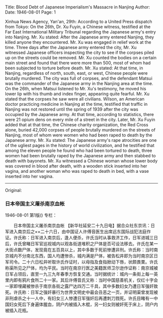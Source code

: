 Title: Blood Debt of Japanese Imperialism's Massacre in Nanjing
Author:
Date: 1946-08-01
Page: 1

Xinhua News Agency, Yan'an, 29th: According to a United Press dispatch from Tokyo: On the 26th, Dr. Xu Fuyin, a Chinese witness, testified at the Far East International Military Tribunal regarding the Japanese army's entry into Nanjing. Mr. Xu stated: After the Japanese army entered Nanjing, they killed anyone they encountered. Mr. Xu was engaged in relief work at the time. Three days after the Japanese army entered the city, Mr. Xu witnessed Japanese officers inspecting the city to see if the corpses piled up on the streets could be removed. Mr. Xu counted the bodies on a certain main street and found that there were more than 500, most of whom had been subjected to torture before death. Mr. Xu stated: At that time, in Nanjing, regardless of north, south, east, or west, Chinese people were brutally murdered. The city was full of corpses, and the defendant Matsui was the commander of the Japanese army in the Nanjing area at the time. On the 26th, when Matsui listened to Mr. Xu's testimony, he moved his lower lip with his thumb and index finger, appearing quite fearful. Mr. Xu stated that the corpses he saw were all civilians. Wilson, an American doctor practicing medicine in Nanjing at the time, testified that traffic in Nanjing was not restored until the spring of 1939 after the city was occupied by the Japanese army. At that time, according to statistics, there were 21 opium dens on every mile of a street in the city. Later, Mr. Xu Fuyin added that at that time, the Chinese charity organization, the Red Cross alone, buried 42,000 corpses of people brutally murdered on the streets of Nanjing, most of whom were women who had been raped to death by the Japanese army. Mr. Xu stated: The Japanese army's rape atrocities are one of the ugliest pages in the history of world civilization, and he testified that among the eleven people he found who had been tortured to death, three women had been brutally raped by the Japanese army and then stabbed to death with bayonets. Mr. Xu witnessed a Chinese woman whose lower body was covered in blood after death, with a wooden stick inserted into her vagina, and another woman who was raped to death in bed, with a vase inserted into her vagina.



<hr /> 

Original: 


### 日本帝国主义屠杀南京血帐

1946-08-01
第1版()
专栏：

　　日本帝国主义屠杀南京血帐
    【新华社延安二十九日电】据合众社东京讯：日军进入南京后之××二十六日，由中国证人许傅音医生出席远东国际战犯法庭作证。许氏称：日军进入南京后，逢人便杀，许氏当时从事救济工作，日军进城三日后，许氏曾睹日军官巡视城内以观各街道堆积之尸体是否可设法移去。许氏在某一大街点数尸体，发现竟在五百具以上，其中多数于死前惨遭非刑。许氏称：当时南京城内不分南北东西，国人均遭惨杀，城内满是尸体，被告松井即为当时南京区日军司令。二十六日松井听取许氏作证时，以母指及食指掀动下唇，状颇畏栗。许氏称渠所见之尸体，均为平民。当时在南京行医之美籍医师卫尔逊作证称：南京城被日军占领后，直至一九三九年春季方恢复交通。当时据统计：城内一条街上每一英里内即有鸦片食所二十一家。其后许傅音氏又称：当时中国慈善机关，仅红十字会一家即埋藏被惨杀于南京各街之露尸达四万二千具，其中多数妇女乃遭日军强奸致死。许氏称：日军之强奸暴行为世界文明史中最会丑恶之一页，并证明渠曾发现被非刑虐杀之十一人中，有妇女三人惨遭日军强奸后再遭刺刀戮死。许氏目睹有一中国妇女死后下身遍体腥血，阴户内被插入木棍，另一妇女则被奸死于床上，阴户内被插入花瓶。
